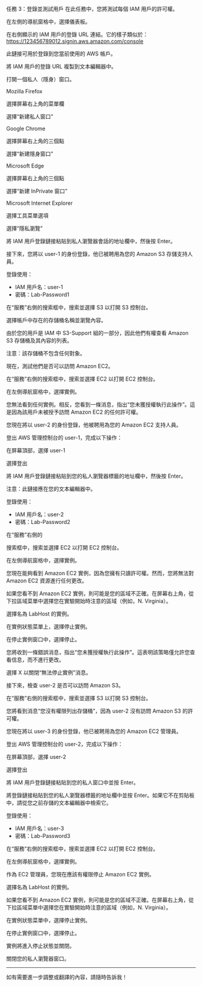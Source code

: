 任務 3：登錄並測試用戶
在此任務中，您將測試每個 IAM 用戶的許可權。

在左側的導航窗格中，選擇儀表板。

在右側顯示的 IAM 用戶的登錄 URL 連結。它的樣子類似於：https://123456789012.signin.aws.amazon.com/console

此鏈接可用於登錄到您當前使用的 AWS 帳戶。

將 IAM 用戶的登錄 URL 複製到文本編輯器中。

打開一個私人（隱身）窗口。

Mozilla Firefox

選擇屏幕右上角的菜單欄

選擇“新建私人窗口”

Google Chrome

選擇屏幕右上角的三個點

選擇“新建隱身窗口”

Microsoft Edge

選擇屏幕右上角的三個點

選擇“新建 InPrivate 窗口”

Microsoft Internet Explorer

選擇工具菜單選項

選擇“隱私瀏覽”

將 IAM 用戶登錄鏈接粘貼到私人瀏覽器會話的地址欄中，然後按 Enter。

接下來，您將以 user-1 的身份登錄，他已被聘用為您的 Amazon S3 存儲支持人員。

登錄使用：

- IAM 用戶名：user-1
- 密碼：Lab-Password1

在“服務”右側的搜索框中，搜索並選擇 S3 以打開 S3 控制台。

選擇帳戶中存在的存儲桶名稱並瀏覽內容。

由於您的用戶是 IAM 中 S3-Support 組的一部分，因此他們有權查看 Amazon S3 存儲桶及其內容的列表。

注意：該存儲桶不包含任何對象。

現在，測試他們是否可以訪問 Amazon EC2。

在“服務”右側的搜索框中，搜索並選擇 EC2 以打開 EC2 控制台。

在左側導航窗格中，選擇實例。

您無法看到任何實例。相反，您看到一條消息，指出“您未獲授權執行此操作”。這是因為該用戶未被授予訪問 Amazon EC2 的任何許可權。

您現在將以 user-2 的身份登錄，他被聘用為您的 Amazon EC2 支持人員。

登出 AWS 管理控制台的 user-1，完成以下操作：

在屏幕頂部，選擇 user-1

選擇登出

將 IAM 用戶登錄鏈接粘貼到您的私人瀏覽器標籤的地址欄中，然後按 Enter。

注意：此鏈接應在您的文本編輯器中。

登錄使用：

- IAM 用戶名：user-2
- 密碼：Lab-Password2

在“服務”右側的

搜索框中，搜索並選擇 EC2 以打開 EC2 控制台。

在左側導航窗格中，選擇實例。

您現在能夠看到 Amazon EC2 實例，因為您擁有只讀許可權。然而，您將無法對 Amazon EC2 資源進行任何更改。

如果您看不到 Amazon EC2 實例，則可能是您的區域不正確。在屏幕右上角，從下拉區域菜單中選擇您在實驗開始時注意的區域（例如，N. Virginia）。

選擇名為 LabHost 的實例。

在實例狀態菜單上，選擇停止實例。

在停止實例窗口中，選擇停止。

您將收到一條錯誤消息，指出“您未獲授權執行此操作”。這表明該策略僅允許您查看信息，而不進行更改。

選擇 X 以關閉“無法停止實例”消息。

接下來，檢查 user-2 是否可以訪問 Amazon S3。

在“服務”右側的搜索框中，搜索並選擇 S3 以打開 S3 控制台。

您將看到消息“您沒有權限列出存儲桶”，因為 user-2 沒有訪問 Amazon S3 的許可權。

您現在將以 user-3 的身份登錄，他已被聘用為您的 Amazon EC2 管理員。

登出 AWS 管理控制台的 user-2，完成以下操作：

在屏幕頂部，選擇 user-2

選擇登出

將 IAM 用戶登錄鏈接粘貼到您的私人窗口中並按 Enter。

將登錄鏈接粘貼到您的私人瀏覽器標籤的地址欄中並按 Enter。如果它不在剪貼板中，請從您之前存儲的文本編輯器中檢索它。

登錄使用：

- IAM 用戶名：user-3
- 密碼：Lab-Password3

在“服務”右側的搜索框中，搜索並選擇 EC2 以打開 EC2 控制台。

在左側導航窗格中，選擇實例。

作為 EC2 管理員，您現在應該有權限停止 Amazon EC2 實例。

選擇名為 LabHost 的實例。

如果您看不到 Amazon EC2 實例，則可能是您的區域不正確。在屏幕右上角，從下拉區域菜單中選擇您在實驗開始時注意的區域（例如，N. Virginia）。

在實例狀態菜單中，選擇停止實例。

在停止實例窗口中，選擇停止。

實例將進入停止狀態並關閉。

關閉您的私人瀏覽器窗口。

--- 

如有需要進一步調整或翻譯的內容，請隨時告訴我！